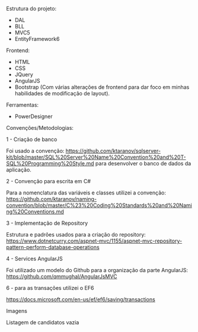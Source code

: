 Estrutura do projeto: 
- DAL
- BLL
- MVC5
- EntityFramework6

Frontend: 
- HTML 
- CSS 
- JQuery
- AngularJS
- Bootstrap (Com várias alterações de frontend para dar foco em minhas habilidades de modificação de layout). 

Ferramentas:
- PowerDesigner

Convenções/Metodologias:

1 - Criação de banco

Foi usado a convenção: https://github.com/ktaranov/sqlserver-kit/blob/master/SQL%20Server%20Name%20Convention%20and%20T-SQL%20Programming%20Style.md para desenvolver o banco de dados da aplicação.

2 - Convenção para escrita em C#

Para a nomenclatura das variáveis e classes utilizei a convenção: 
https://github.com/ktaranov/naming-convention/blob/master/C%23%20Coding%20Standards%20and%20Naming%20Conventions.md

3 - Implementação de Repository 

Estrutura e padrões usados para a criação do repository: https://www.dotnetcurry.com/aspnet-mvc/1155/aspnet-mvc-repository-pattern-perform-database-operations

4 - Services AngularJS 

Foi utilizado um modelo do Github para a organização da parte AngularJS: https://github.com/qmmughal/AngularJsMVC

6 - para as transações utilizei o EF6

https://docs.microsoft.com/en-us/ef/ef6/saving/transactions

Imagens

Listagem de candidatos vazia





